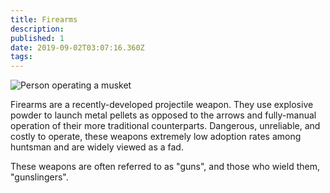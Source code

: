 ```yaml
---
title: Firearms
description: 
published: 1
date: 2019-09-02T03:07:16.360Z
tags: 
---
```


![Person operating a musket](http://www.militaryheritage.com/images/musketeerfiring1.jpg)

Firearms are a recently-developed projectile weapon.  They use explosive powder to launch metal pellets as opposed to the arrows and fully-manual operation of their more traditional counterparts.  Dangerous, unreliable, and costly to operate, these weapons extremely low adoption rates among huntsman and are widely viewed as a fad.  

These weapons are often referred to as "guns", and those who wield them, "gunslingers".
